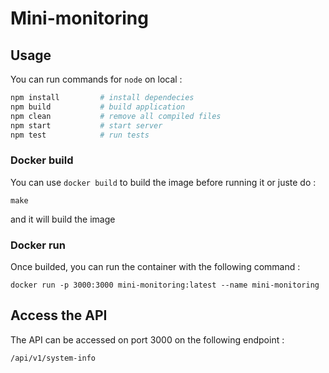 # Mini-monitoring

## Usage

You can run commands for `node` on local :

```bash
npm install         # install dependecies 
npm build           # build application
npm clean           # remove all compiled files      
npm start           # start server   
npm test            # run tests          
```

###  Docker build

You can use `docker build` to build the image before running it or juste do :

    make

and it will build the image

### Docker run

Once builded, you can run the container with the following command :

    docker run -p 3000:3000 mini-monitoring:latest --name mini-monitoring

## Access the API

The API can be accessed on port 3000 on the following endpoint :

    /api/v1/system-info